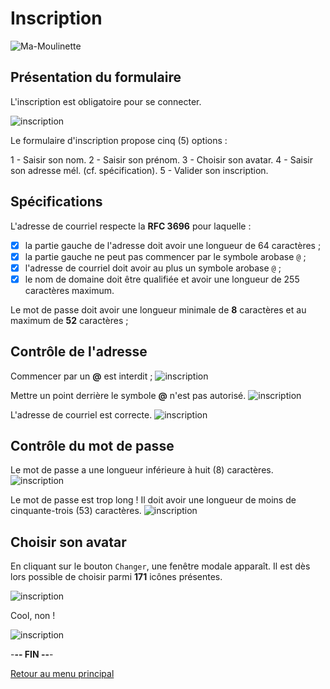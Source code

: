 # Inscription

![Ma-Moulinette](/documentation/ressources/home-000.jpg)

## Présentation du formulaire

L'inscription est obligatoire pour se connecter.

![inscription](/documentation/ressources/registration-001.jpg)

Le formulaire d'inscription propose cinq (5) options :

1 - Saisir son nom.
2 - Saisir son prénom.
3 - Choisir son avatar.
4 - Saisir son adresse mél. (cf. spécification).
5 - Valider son inscription.

## Spécifications

L'adresse de courriel respecte la **RFC 3696** pour laquelle :

* [x] la partie gauche de l'adresse doit avoir une longueur de 64 caractères ;
* [x] la partie gauche ne peut pas commencer par le symbole arobase `@` ;
* [X] l'adresse de courriel doit avoir au plus un symbole arobase `@` ;
* [x] le nom de domaine doit être qualifiée et avoir une longueur de 255 caractères maximum.

Le mot de passe doit avoir une longueur minimale de **8** caractères et au maximum de **52** caractères ;

## Contrôle de l'adresse

Commencer par un **@** est interdit ;
![inscription](/documentation/ressources/registration-002.jpg)

Mettre un point derrière le symbole **@** n'est pas autorisé.
![inscription](/documentation/ressources/registration-003.jpg)

L'adresse de courriel est correcte.
![inscription](/documentation/ressources/registration-004.jpg)

## Contrôle du mot de passe

Le mot de passe a une longueur inférieure à huit (8) caractères.
![inscription](/documentation/ressources/registration-005.jpg)

Le mot de passe est trop long ! Il doit avoir une longueur de moins de cinquante-trois (53) caractères.
![inscription](/documentation/ressources/registration-006.jpg)

## Choisir son avatar

En cliquant sur le bouton `Changer`, une fenêtre modale apparaît. Il est dès lors possible de choisir parmi **171** icônes présentes.

![inscription](/documentation/ressources/registration-008.jpg)

Cool, non !

![inscription](/documentation/ressources/registration-009.jpg)

-**-- FIN --**-

[Retour au menu principal](/README.md)
